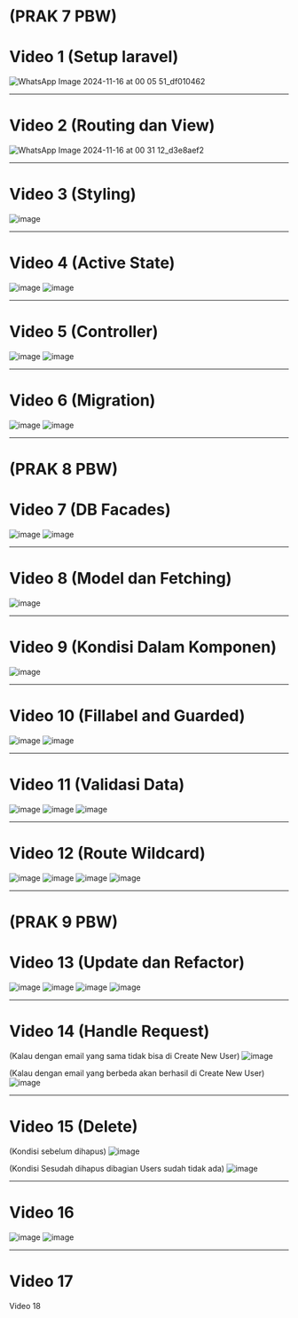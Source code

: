 # (PRAK 7 PBW)

# Video 1 (Setup laravel)
![WhatsApp Image 2024-11-16 at 00 05 51_df010462](https://github.com/user-attachments/assets/0101b7f7-3eb4-410c-a75b-4a8531e31ab1)
___________________________________________________________________________________________________________________________________
# Video 2 (Routing dan View)
![WhatsApp Image 2024-11-16 at 00 31 12_d3e8aef2](https://github.com/user-attachments/assets/c9b95d89-6b76-40fa-9ebc-4078763fd840)
___________________________________________________________________________________________________________________________________
# Video 3 (Styling)
![image](https://github.com/user-attachments/assets/a7b6927e-5b3a-40d4-ab55-e39b9dbfa6f2)
___________________________________________________________________________________________________________________________________
# Video 4 (Active State)
![image](https://github.com/user-attachments/assets/cf6de01b-b377-4a98-8bfd-a285d7b08e9b)
![image](https://github.com/user-attachments/assets/ac0b88d6-5f88-4bee-99c7-95db41140683)
___________________________________________________________________________________________________________________________________
# Video 5 (Controller)
![image](https://github.com/user-attachments/assets/54c21123-0fcc-46ea-a104-b90d625ec8ea)
![image](https://github.com/user-attachments/assets/f8a63171-7709-4311-8843-d6fe28541f9e)
___________________________________________________________________________________________________________________________________
# Video 6 (Migration)
![image](https://github.com/user-attachments/assets/99b28fcb-6c8f-4bc7-9590-71a1031aa8ef)
![image](https://github.com/user-attachments/assets/601c11e4-a854-4a7e-bd2b-1ece8e918471)
___________________________________________________________________________________________________________________________________

# (PRAK 8 PBW)

# Video 7 (DB Facades)
![image](https://github.com/user-attachments/assets/a9a12ada-299b-4651-83ce-ec083e7be6c1)
![image](https://github.com/user-attachments/assets/7d9b159b-21e9-4c7d-9e3d-bf0c5af21444)
____________________________________________________________________________________________________________________________________
# Video 8 (Model dan Fetching)
![image](https://github.com/user-attachments/assets/2011f185-bdb8-4568-95eb-53d25ad78f76)
____________________________________________________________________________________________________________________________________
# Video 9 (Kondisi Dalam Komponen)
![image](https://github.com/user-attachments/assets/6f13a94b-65de-4db2-af7f-fc2da54d5c02)
____________________________________________________________________________________________________________________________________
# Video 10 (Fillabel and Guarded)
![image](https://github.com/user-attachments/assets/e8e44f1d-7f79-4de1-977f-bacb8c119aed)
![image](https://github.com/user-attachments/assets/8114d7f5-d95b-4a2a-aca6-c9f2c0b7f2b5)
____________________________________________________________________________________________________________________________________
# Video 11 (Validasi Data)

![image](https://github.com/user-attachments/assets/0282641e-9bec-48f4-86da-1ad1260198c1)
![image](https://github.com/user-attachments/assets/4c96048d-5f59-4b91-9fc2-cd820d58be97)
![image](https://github.com/user-attachments/assets/1e6df5ce-3d40-40e2-93df-38560533fbb9)
____________________________________________________________________________________________________________________________________
# Video 12 (Route Wildcard)

![image](https://github.com/user-attachments/assets/cfa756ee-7943-4a06-9089-d2e412051a9b)
![image](https://github.com/user-attachments/assets/39b0a918-bcd7-418b-b3d1-4428f8786929)
![image](https://github.com/user-attachments/assets/28fd6ba4-ec80-44d1-aeee-0d127ea3578a)
![image](https://github.com/user-attachments/assets/dcb9f3fd-e041-4f15-bbab-02dd144b9e31)
___________________________________________________________________________________________________________________________________

# (PRAK 9 PBW)

# Video 13 (Update dan Refactor)

![image](https://github.com/user-attachments/assets/dff65d38-d19c-4821-9fc5-68b2b4add391)
![image](https://github.com/user-attachments/assets/f672a532-9b62-4a80-899f-23b2b63ce5ab)
![image](https://github.com/user-attachments/assets/c2b49230-56c7-4b85-9714-3679b6297d27)
![image](https://github.com/user-attachments/assets/4966c851-1d10-4ef4-9741-95bb1d306f32)
____________________________________________________________________________________________________________________________________
# Video 14 (Handle Request)

(Kalau dengan email yang sama tidak bisa di Create New User)
![image](https://github.com/user-attachments/assets/6210abce-4a66-4b9a-b8e7-13a1f1c75078)

(Kalau dengan email yang berbeda akan berhasil di Create New User)
![image](https://github.com/user-attachments/assets/05b6a6f8-7943-4d0f-8546-e88c374c95c8)
____________________________________________________________________________________________________________________________________

# Video 15 (Delete)

(Kondisi sebelum dihapus)
![image](https://github.com/user-attachments/assets/e38ca2c3-65ee-49da-bfda-38ca4351f024)

(Kondisi Sesudah dihapus dibagian Users sudah tidak ada)
![image](https://github.com/user-attachments/assets/0e2a3995-76c5-416a-9949-97f28c1649ca)
____________________________________________________________________________________________________________________________________
# Video 16
![image](https://github.com/user-attachments/assets/84779863-ac7a-4b39-839e-13d6bf33f94a)
![image](https://github.com/user-attachments/assets/60c4b00b-c40d-425b-95a2-a45fb490b456)
____________________________________________________________________________________________________________________________________
# Video 17

Video 18
